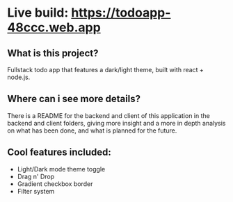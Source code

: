 # Live build: https://todoapp-48ccc.web.app

## What is this project?

Fullstack todo app that features a dark/light theme, built with react + node.js.

## Where can i see more details?

There is a README for the backend and client of this application in the backend and client folders, giving more insight and a more in depth analysis on what has been done, and what is planned for the future.

## Cool features included:

- Light/Dark mode theme toggle
- Drag n' Drop
- Gradient checkbox border
- Filter system
